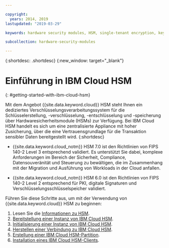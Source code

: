 ```yaml
---

copyright:
  years: 2014, 2019
lastupdated: "2019-03-29"

keywords: hardware security modules, HSM, single-tenant encryption, key management, FIPS certified, cryptographic, keys,

subcollection: hardware-security-modules

---
```


{:shortdesc: .shortdesc}
{:new_window: target="_blank"}

# Einführung in IBM Cloud HSM
{: #getting-started-with-ibm-cloud-hsm}

Mit dem Angebot {{site.data.keyword.cloud}} HSM steht Ihnen ein dediziertes Verschlüsselungsverarbeitungssystem für die Schlüsselerstellung, -verschlüsselung, -entschlüsselung und -speicherung über Hardwaresicherheitsmodule (HSMs) zur Verfügung. Bei IBM Cloud HSM handelt es sich um eine zentralisierte Appliance mit hoher Zusicherung, über die eine Vertrauensgrundlage für die Transaktion sensibler Daten bereitgestellt wird.
{:shortdesc}

* {{site.data.keyword.cloud_notm}} HSM 7.0 ist den Richtlinien von FIPS 140-2 Level 3 entsprechend validiert. Es unterstützt Sie dabei, komplexe Anforderungen im Bereich der Sicherheit, Compliance, Datensouveränität und Steuerung zu bewältigen, die im Zusammenhang mit der Migration und Ausführung von Workloads in der Cloud anfallen.

* {{site.data.keyword.cloud_notm}} HSM 6.0 ist den Richtlinien von FIPS 140-2 Level 2 entsprechend für PKI, digitale Signaturen und Verschlüsselungsschlüsselspeicher validiert.

Führen Sie diese Schritte aus, um mit der Verwendung von {{site.data.keyword.cloud}} HSM zu beginnen:
1. Lesen Sie die [Informationen zu HSM](/docs/infrastructure/hardware-security-modules?topic=hardware-security-modules-about-ibm-cloud-hsm#about-ibm-cloud-hsm).
2. [Bereitstellung einer Instanz von IBM Cloud HSM](/docs/infrastructure/hardware-security-modules?topic=hardware-security-modules-provisioning-ibm-cloud-hsm#provisioning-ibm-cloud-hs).
3. [Initialisierung einer Instanz von IBM Cloud HSM](/docs/infrastructure/hardware-security-modules?topic=hardware-security-modules-initializing-the-ibm-cloud-hsm#initializing-the-ibm-cloud-hsm).
4. [Herstellen einer Verbindung zu IBM Cloud HSM](/docs/infrastructure/hardware-security-modules?topic=hardware-security-modules-connecting-to-ibm-cloud-hsm#connecting-to-ibm-cloud-hsm).
5. [Erstellung einer IBM Cloud HSM-Partition](/docs/infrastructure/hardware-security-modules?topic=hardware-security-modules-creating-ibm-cloud-hsm-partitions#creating-ibm-cloud-hsm-partitions).
6. [Installation eines IBM Cloud HSM-Clients](/docs/infrastructure/hardware-security-modules?topic=hardware-security-modules-installing-the-ibm-cloud-hsm-client#installing-the-ibm-cloud-hsm-client).
